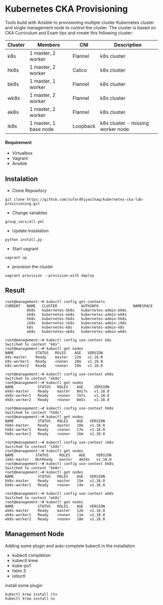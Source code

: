 # Kubernetes CKA Provisioning
Tools build with Ansible to provisioning multiple cluster Kubernetes cluster and single management node to control the cluster. The cluster is based on CKA Curriculum and Exam tips and create this following cluster:

| Cluster | Members | CNI      | Description |
|---------|---------|----------|-------------|
| k8s     | 1 master, 2 worker        | Flannel  | k8s cluster            |
| hk8s    | 1 master, 2 worker        | Calico   | k8s cluster            |
| bk8s    | 1 master, 1 worker        | Flannel  | k8s cluster            |
| wk8s    | 1 master, 2 worker        | Flannel  | k8s cluster            |
| ek8s    | 1 master, 2 worker        | Flannel  | k8s cluster            |
| ik8s    | 1 master, 1 base node        | Loopback | k8s cluster - missing worker node            |

#### Requirement
- Virtualbox
- Vagrant
- Ansible

## Instalation
- Clone Repository
```
git clone https://github.com/zufardhiyaulhaq/kubernetes-cka-lab-provisioning.git
```
- Change variables
```
group_vars/all.yml
```
- Update Instalation
```
python install.py
```
- Start vagrant
```
vagrant up
```
- provision the cluster
```
vagrant provision --provision-with deploy
```

## Result
```
root@management:~# kubectl config get-contexts
CURRENT   NAME   CLUSTER           AUTHINFO                NAMESPACE
          bk8s   kubernetes-bk8s   kubernetes-admin-bk8s
          ek8s   kubernetes-ek8s   kubernetes-admin-ek8s
          hk8s   kubernetes-hk8s   kubernetes-admin-hk8s
          ik8s   kubernetes-ik8s   kubernetes-admin-ik8s
          k8s    kubernetes-k8s    kubernetes-admin-k8s
          wk8s   kubernetes-wk8s   kubernetes-admin-wk8s
          
root@management:~# kubectl config use-context k8s
Switched to context "k8s".
root@management:~# kubectl get nodes
NAME          STATUS   ROLES    AGE   VERSION
k8s-master    Ready    master   22m   v1.18.0
k8s-worker1   Ready    <none>   20m   v1.18.0
k8s-worker2   Ready    <none>   19m   v1.18.0

root@management:~# kubectl config use-context ek8s
Switched to context "ek8s".
root@management:~# kubectl get nodes
NAME           STATUS   ROLES    AGE     VERSION
ek8s-master    Ready    master   8m17s   v1.18.0
ek8s-worker1   Ready    <none>   7m7s    v1.18.0
ek8s-worker2   Ready    <none>   6m5s    v1.18.0

root@management:~# kubectl config use-context hk8s
Switched to context "hk8s".
root@management:~# kubectl get nodes
NAME           STATUS   ROLES    AGE   VERSION
hk8s-master    Ready    master   18m   v1.18.0
hk8s-worker1   Ready    <none>   17m   v1.18.0
hk8s-worker2   Ready    <none>   16m   v1.18.0

root@management:~# kubectl config use-context ik8s
Switched to context "ik8s".
root@management:~# kubectl get nodes
NAME          STATUS     ROLES    AGE     VERSION
ik8s-master   NotReady   master   4m54s   v1.18.0
root@management:~# kubectl config use-context bk8s
Switched to context "bk8s".
root@management:~# kubectl get nodes
NAME           STATUS   ROLES    AGE   VERSION
bk8s-master    Ready    master   15m   v1.18.0
bk8s-worker1   Ready    <none>   14m   v1.18.0

root@management:~# kubectl config use-context wk8s
Switched to context "wk8s".
root@management:~# kubectl get nodes
NAME           STATUS   ROLES    AGE   VERSION
wk8s-master    Ready    master   12m   v1.18.0
wk8s-worker1   Ready    <none>   11m   v1.18.0
wk8s-worker2   Ready    <none>   10m   v1.18.0
```

## Management Node
Adding some plugin and auto-complete kubectl in the installation
- kubectl completion
- kubectl krew
- kube-ps1
- helm 3
- istioctl

install some plugin
```
kubectl krew install ctx
kubectl krew install ns
```

